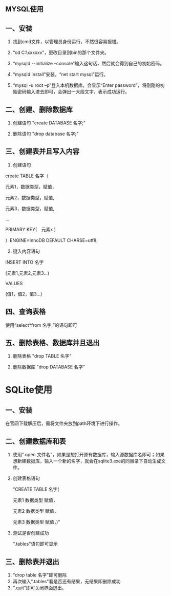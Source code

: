 ## MYSQL使用

## 一、安装

1. 找到cmd文件，以管理员身份运行，不然很容易报错。

2. “cd C:\xxxxxx”，更改目录到bin的那个文件夹。

3. “mysqld --initialize –console”输入这句话，然后就会得到自己的初始密码。

4. “mysqld install”安装，“net start mysql”运行。

5. “mysql -u root –p”登入本机数据库。会显示“Enter password”，将刚刚的初始密码输入进去即可，会弹出一大段文字，表示成功运行。

## 二、创建、删除数据库

1. 创建语句 "create DATABASE 名字;"

2. 删除语句 "drop database 名字;"

## 三、创建表并且写入内容

1. 创建语句 

create TABLE 名字（

元素1，数据类型，赋值，

元素2，数据类型，赋值,

元素3，数据类型，赋值,

…

PRIMARY KEY(　元素x )

）ENGINE=InnoDB DEFAULT CHARSE=utf8;

2. 键入内容语句

INSERT INTO 名字

(元素1,元素2,元素3…)

VALUES

(值1，值2，值3…)

## 四、查询表格

使用“select*from 名字;”的语句即可

## 五、删除表格、数据库并且退出

1. 删除表格 "drop TABLE 名字"

2. 删除数据库 "drop DATABASE 名字"

   

# SQLite使用

## 一、安装

  在官网下载解压后，需将文件夹放到path环境下进行操作。

## 二、创建数据库和表

1. 使用".open 文件名"，如果是想打开原有数据库，输入源数据库名即可；如果想新建数据库，输入一个新的名字，就会在sqlite3.exe的同目录下自动生成文件。

2. 创建表格语句

   "CREATE TABLE 名字(

   元素1 数据类型 赋值，

   元素2 数据类型 赋值，

   元素3 数据类型 赋值，)"

3. 测试是否创建成功

   ".tables"语句即可显示

## 三、删除表并退出

1. "drop table 名字"即可删除
2. 再次输入".tables"看是否还有结果，无结果即删除成功
3. ".quit"即可关闭界面退出。

